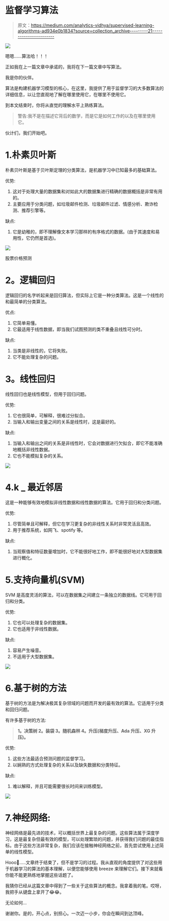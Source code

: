 # 监督学习算法

> 原文：<https://medium.com/analytics-vidhya/supervised-learning-algorithms-ad934e0b1834?source=collection_archive---------21----------------------->

![](img/03fd8ff7cd02a0ecacb8f6066eb0899f.png)

嗯嗯……算法哈！！！

正如我在上一篇文章中承诺的，我将在下一篇文章中写算法。

我是你的伙伴。

算法是构建机器学习模型的核心，在这里，我提供了用于监督学习的大多数算法的详细信息，以让您直观地了解在哪里使用它，在哪里不使用它。

到本文结束时，你将从直觉的理解水平上熟练算法。

> 警告:我不是在描述它背后的数学，而是它是如何工作的以及在哪里使用它。

伙计们，我们开始吧。

# 1.朴素贝叶斯

朴素贝叶斯是基于贝叶斯定理的分类算法，是机器学习中已知最多的基础算法。

优势:

1.  这对于处理大量的数据集和对如此大的数据集进行精确的数据概括是非常有用的。
2.  主要应用于分类问题，如垃圾邮件检测、垃圾邮件过滤、情感分析、欺诈检测、推荐引擎等。

缺点:

1.  它是幼稚的，即不理解像文本学习那样的有序格式的数据。(由于其速度和易用性，它仍然是首选)。

![](img/3ea7ffb7656790109cd0fd313e4d0e6b.png)

股票价格预测

# **2。逻辑回归**

逻辑回归的名字听起来是回归算法，但实际上它是一种分类算法。这是一个线性的和最简单的分类算法。

优点:

1.  它简单易懂。
2.  它最适用于线性数据，即当我们试图预测的类不重叠且线性可分时。

缺点:

1.  当类是非线性的，它将失败。
2.  它不能处理复杂的问题。

# **3。线性回归**

线性回归也是线性模型，但用于回归问题。

优势:

1.  它也很简单，可解释，很难过分拟合。
2.  当输入和输出变量之间的关系是线性时，这是最好的。

缺点:

1.  当输入和输出之间的关系是非线性时，它会对数据进行欠拟合，即它不能准确地概括非线性数据。
2.  它也不能模拟复杂的关系。

![](img/5a194aba57f5d7e9be60ff66081c5da1.png)

# 4.k _ 最近邻居

这是一种能够有效地模拟非线性数据和线性数据的算法。它用于回归和分类问题。

优势:

1.  尽管简单且可解释，但它在学习更复杂的非线性关系时非常灵活且高效。
2.  用于推荐系统，如网飞、spotify 等。

缺点:

1.  当观察值和特征数量增加时，它不能很好地工作，即不能很好地对大型数据集进行概化。

# 5.支持向量机(SVM)

SVM 是高度灵活的算法，可以在数据集之间建立一条独立的数据线。它可用于回归和分类。

优势:

1.  它也可以处理复杂的数据集。
2.  它也适用于非线性数据。

缺点:

1.  容易产生噪音。
2.  不适用于大型数据集。

![](img/5d4d3f8792b6f029049423fb9b81ef39.png)

# 6.基于树的方法

基于树的方法是为解决极其复杂领域的问题而开发的最有效的算法。它适用于分类和回归问题。

有许多基于树的方法:

> **1。决策树 2。装袋 3。随机森林 4。升压(梯度升压、Ada 升压、XG 升压)。**

优势:

1.  这些方法最适合预测问题的监督学习。
2.  以娴熟的方式处理复杂的关系以及缺失数据和分类特征。

缺点:

1.  难以解释，并且可能需要很长时间来训练模型。

![](img/34c6a67f148cb770f2acc5478d4c26c3.png)

# 7.神经网络:

神经网络是最先进的技术，可以概括世界上最复杂的问题。这些算法属于深度学习，这是最复杂但最有效的模型，可以处理繁琐的问题，并获得我们问题的最佳指标。由于这些方法非常复杂，我们应该在接触神经网络之前，首先尝试使用上述简单的线性模型。

Hooo🥱…..文章终于结束了，但不是学习的过程。我从直观的角度提供了对这些用于机器学习的算法的基本理解，以便您能够使用 breeze 来理解它们。接下来就看你能不能更熟练地掌握这些话题了。

我猜你已经从这篇文章中得到了一些关于这些算法的概念。我拿着我的笔。哎呀，我把手从键盘上拿开了😂😂。

无论如何…

谢谢你。是的，开心点，别担心。一次迈一小步，你会在瞬间到达顶峰。
